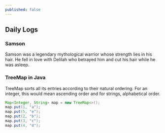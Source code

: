 ```yaml
---
published: false
---
```

## Daily Logs

### Samson

Samson was a legendary mythological warrior whose strength lies in his hair. He fell in love with Delilah who betrayed him and cut his hair while he was asleep. 

### TreeMap in Java

TreeMap sorts all its entries according to their natural ordering. For an integer, this would mean ascending order and for strings, alphabetical order.

```java
Map<Integer, String> map = new TreeMap<>();
map.put(1, "a");
map.put(5, "e");
map.put(2, "b");
map.put(3, "c");
map.put(4, "d");
```